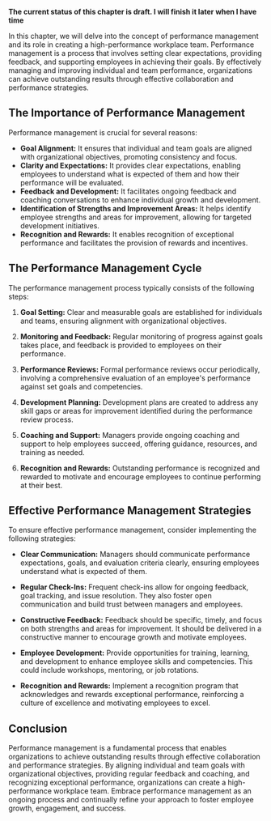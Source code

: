 **The current status of this chapter is draft. I will finish it later when I have time**

In this chapter, we will delve into the concept of performance management and its role in creating a high-performance workplace team. Performance management is a process that involves setting clear expectations, providing feedback, and supporting employees in achieving their goals. By effectively managing and improving individual and team performance, organizations can achieve outstanding results through effective collaboration and performance strategies.

The Importance of Performance Management
----------------------------------------

Performance management is crucial for several reasons:

* **Goal Alignment:** It ensures that individual and team goals are aligned with organizational objectives, promoting consistency and focus.
* **Clarity and Expectations:** It provides clear expectations, enabling employees to understand what is expected of them and how their performance will be evaluated.
* **Feedback and Development:** It facilitates ongoing feedback and coaching conversations to enhance individual growth and development.
* **Identification of Strengths and Improvement Areas:** It helps identify employee strengths and areas for improvement, allowing for targeted development initiatives.
* **Recognition and Rewards:** It enables recognition of exceptional performance and facilitates the provision of rewards and incentives.

The Performance Management Cycle
--------------------------------

The performance management process typically consists of the following steps:

1. **Goal Setting:** Clear and measurable goals are established for individuals and teams, ensuring alignment with organizational objectives.

2. **Monitoring and Feedback:** Regular monitoring of progress against goals takes place, and feedback is provided to employees on their performance.

3. **Performance Reviews:** Formal performance reviews occur periodically, involving a comprehensive evaluation of an employee's performance against set goals and competencies.

4. **Development Planning:** Development plans are created to address any skill gaps or areas for improvement identified during the performance review process.

5. **Coaching and Support:** Managers provide ongoing coaching and support to help employees succeed, offering guidance, resources, and training as needed.

6. **Recognition and Rewards:** Outstanding performance is recognized and rewarded to motivate and encourage employees to continue performing at their best.

Effective Performance Management Strategies
-------------------------------------------

To ensure effective performance management, consider implementing the following strategies:

* **Clear Communication:** Managers should communicate performance expectations, goals, and evaluation criteria clearly, ensuring employees understand what is expected of them.

* **Regular Check-Ins:** Frequent check-ins allow for ongoing feedback, goal tracking, and issue resolution. They also foster open communication and build trust between managers and employees.

* **Constructive Feedback:** Feedback should be specific, timely, and focus on both strengths and areas for improvement. It should be delivered in a constructive manner to encourage growth and motivate employees.

* **Employee Development:** Provide opportunities for training, learning, and development to enhance employee skills and competencies. This could include workshops, mentoring, or job rotations.

* **Recognition and Rewards:** Implement a recognition program that acknowledges and rewards exceptional performance, reinforcing a culture of excellence and motivating employees to excel.

Conclusion
----------

Performance management is a fundamental process that enables organizations to achieve outstanding results through effective collaboration and performance strategies. By aligning individual and team goals with organizational objectives, providing regular feedback and coaching, and recognizing exceptional performance, organizations can create a high-performance workplace team. Embrace performance management as an ongoing process and continually refine your approach to foster employee growth, engagement, and success.
